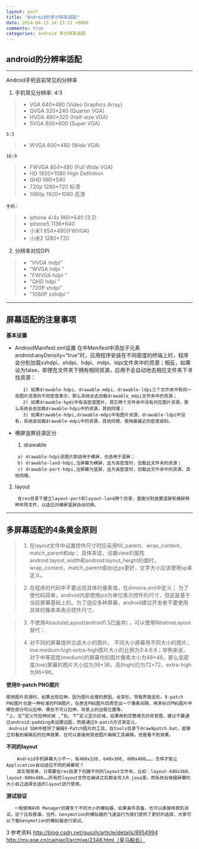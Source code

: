 ```yaml
---
layout: post
title: "Android的多分辨率适配"
date: 2014-04-15 14:23:11 +0800
comments: true
categories: android 多分辨率适配
---
```

## android的分辨率适配
-----------------
Android手机目前常见的分辨率


 1. 手机常见分辨率:
    4:3
> * VGA   640*480 (Video Graphics Array)
> * QVGA  320*240 (Quarter VGA)
> * HVGA  480*320 (Half-size VGA)
> * SVGA  800*600 (Super VGA)
<!--more--> 
    5:3
> * WVGA  800*480 (Wide VGA)

    16:9
> * FWVGA 854*480 (Full Wide VGA)
> * HD        1920*1080 High Definition
> * QHD     960*540
> * 720p    1280*720  标清
> * 1080p  1920*1080 高清

    手机:

> * iphone 4/4s    960*640 (3:2)
> * iphone5         1136*640
> * 小米1             854*480(FWVGA)
> * 小米2             1280*720
 
 2. 分辨率对应DPI

> * "HVGA    mdpi"
> * "WVGA   hdpi "
> * "FWVGA hdpi "
> * "QHD      hdpi "
> * "720P     xhdpi"
> * "1080P   xxhdpi “

------------------
## 屏幕适配的注意事项	

 **基本设置**

 - AndroidManifest.xml设置
      在中Menifest中添加子元素 android:anyDensity=“true"时，应用程序安装在不同密度的终端上时，程序会分别加载xxhdpi、xhdpi、hdpi、mdpi、ldpi文件夹中的资源；相反，如果设为false，即使在文件夹下拥有相同资源，应用不会自动地去相应文件夹下寻找资源：

          1) 如果drawable-hdpi、drawable-mdpi、drawable-ldpi三个文件夹中有同一张图片资源的不同密度表示，那么系统会去加载drawable_mdpi文件夹中的资源；
          2) 如果drawable-hpdi中有高密度图片，其它两个文件夹中没有对应图片资源，那么系统会去加载drawable-hdpi中的资源，其他同理；
          3) 如果drawable-hdpi,drawable-mdpi中有图片资源，drawable-ldpi中没有，系统会加载drawable-mdpi中的资源，其他同理，使用最接近的密度级别。

 - 横屏竖屏目录区分
      1) drawable

        a) drawable-hdpi该图片即适用于横屏，也适用于竖屏；
        b) drawable-land-hdpi,当屏幕为横屏，且为高密度时，加载此文件夹的资源；
        c) drawable-port-hdpi,当屏幕为竖屏，且为高密度时，加载此文件夹中的资源。其他同理。

  2) layout

          在res目录下建立layout-port和layout-land两个目录，里面分别放置竖屏和横屏两种布局文件，以适应对横屏竖屏自动切换。

 


----------


## 多屏幕适配的4条黄金原则

> 1) 在layout文件中设置控件尺寸时应采用fill_parent、wrap_content、match_parent和dp；
     具体来说，设置view的属性android:layout_width和android:layout_height的值时，wrap_content，match_parent或dp比px更好，文字大小应该使用sp来定义。

> 2) 在程序的代码中不要出现具体的像素值，在dimens.xml中定义；
     为了使代码简单，android内部使用pix为单位表示控件的尺寸，但这是基于当前屏幕基础上的。为了适应多种屏幕，android建议开发者不要使用具体的像素来表示控件尺寸。

>3) 不使用AbsoluteLayout(android1.5已废弃) ，可以使用RelativeLayout替代；

>4) 对不同的屏幕提供合适大小的图片。
   不同大小屏幕用不同大小的图片，low:medium:high:extra-high图片大小的比例为3:4:6:8；举例来说，对于中等密度(medium)的屏幕你的图片像素大小为48×48，那么低密度(low)屏幕的图片大小应为36×36，高(high)的为72×72，extra-high为96×96。

**使用9-patch PNG图片**

    使用图片资源时，如果出现拉伸，因为图片处理的原因，会变形，导致界面走形。9-patch PNG图片也是一种标准的PGN图片，在原生PNG图片四周空出一个像素间隔，用来标识PNG图片中哪些部分可以拉伸、哪些不可以拉伸、背景上的边框位置等。
    “上、左”定义可拉伸区域 ,“右、下”定义显示区域，如果用到完整填充的背景图，建议不要通过android:padding来设置边距，而是通过9-patch方式来定义。
     Android SDK中提供了编辑9-Patch图片的工具，在tools目录下draw9patch.bat，能够立刻看到编辑后的拉伸效果，也可以直接用其他图片编辑工具编辑，但是看不到效果。
 

**不同的layout**

        Android手机屏幕大小不一，有480x320, 640x360, 800x480……，怎样才能让Application自动适应不同的屏幕呢？
        其实很简单，只需要在res目录下创建不同的layout文件夹，比如：layout-640x360、layout-800x480……所有的layout文件在编译之后都会写入R.java里，而系统会根据屏幕的大小自己选择合适的layout进行使用。

  **测试验证**
    
       一般使用AVD Manager创建多个不同大小的模拟器，如果条件具备，也可以直接用真机测试，这个比较靠谱。当然，Genymotion的模拟器的飞速运行为我们提供了更好的选择，大家可以下载Genymotion的模拟器进行调试。

3 参考资料
  	http://blog.csdn.net/guozh/article/details/8954994
 	http://my.eoe.cn/cainiao1/archive/2348.html（皇马船长）

